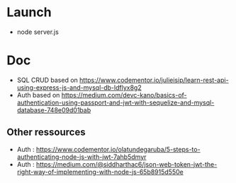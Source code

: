 # Launch

- node server.js

# Doc

- SQL CRUD based on https://www.codementor.io/julieisip/learn-rest-api-using-express-js-and-mysql-db-ldflyx8g2
- Auth based on https://medium.com/devc-kano/basics-of-authentication-using-passport-and-jwt-with-sequelize-and-mysql-database-748e09d01bab

## Other ressources

- Auth : https://www.codementor.io/olatundegaruba/5-steps-to-authenticating-node-js-with-jwt-7ahb5dmyr
- Auth : https://medium.com/@siddharthac6/json-web-token-jwt-the-right-way-of-implementing-with-node-js-65b8915d550e
